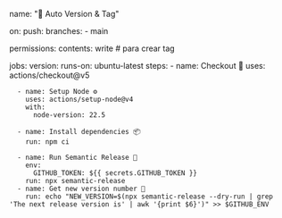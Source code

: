 name: "🔩 Auto Version & Tag"

on:
  push:
    branches:
      - main

permissions:
  contents: write  # para crear tag

jobs:
  version:
    runs-on: ubuntu-latest
    steps:
      - name: Checkout 🛬
        uses: actions/checkout@v5

      - name: Setup Node ⚙️
        uses: actions/setup-node@v4
        with:
          node-version: 22.5

      - name: Install dependencies 📦
        run: npm ci

      - name: Run Semantic Release 🚀
        env:
          GITHUB_TOKEN: ${{ secrets.GITHUB_TOKEN }}
        run: npx semantic-release
      - name: Get new version number 🔢
        run: echo "NEW_VERSION=$(npx semantic-release --dry-run | grep 'The next release version is' | awk '{print $6}')" >> $GITHUB_ENV